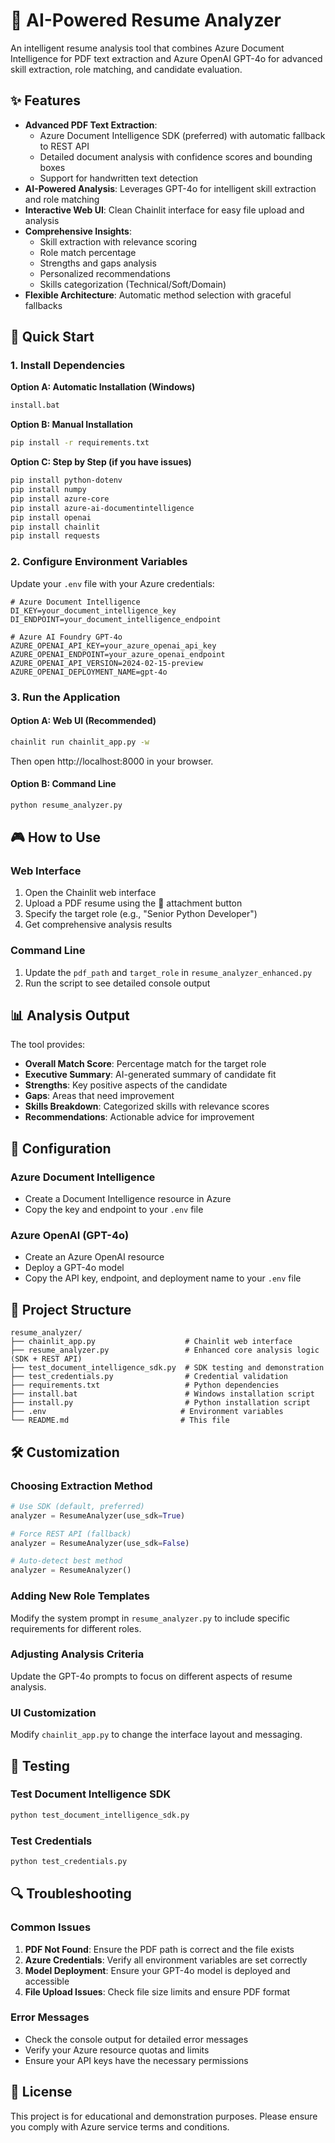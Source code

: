 # 🎯 AI-Powered Resume Analyzer

An intelligent resume analysis tool that combines Azure Document Intelligence for PDF text extraction and Azure OpenAI GPT-4o for advanced skill extraction, role matching, and candidate evaluation.

## ✨ Features

- **Advanced PDF Text Extraction**: 
  - Azure Document Intelligence SDK (preferred) with automatic fallback to REST API
  - Detailed document analysis with confidence scores and bounding boxes
  - Support for handwritten text detection
- **AI-Powered Analysis**: Leverages GPT-4o for intelligent skill extraction and role matching
- **Interactive Web UI**: Clean Chainlit interface for easy file upload and analysis
- **Comprehensive Insights**:
  - Skill extraction with relevance scoring
  - Role match percentage
  - Strengths and gaps analysis
  - Personalized recommendations
  - Skills categorization (Technical/Soft/Domain)
- **Flexible Architecture**: Automatic method selection with graceful fallbacks

## 🚀 Quick Start

### 1. Install Dependencies

**Option A: Automatic Installation (Windows)**
```bash
install.bat
```

**Option B: Manual Installation**
```bash
pip install -r requirements.txt
```

**Option C: Step by Step (if you have issues)**
```bash
pip install python-dotenv
pip install numpy
pip install azure-core
pip install azure-ai-documentintelligence
pip install openai
pip install chainlit
pip install requests
```

### 2. Configure Environment Variables
Update your `.env` file with your Azure credentials:

```env
# Azure Document Intelligence
DI_KEY=your_document_intelligence_key
DI_ENDPOINT=your_document_intelligence_endpoint

# Azure AI Foundry GPT-4o
AZURE_OPENAI_API_KEY=your_azure_openai_api_key
AZURE_OPENAI_ENDPOINT=your_azure_openai_endpoint
AZURE_OPENAI_API_VERSION=2024-02-15-preview
AZURE_OPENAI_DEPLOYMENT_NAME=gpt-4o
```

### 3. Run the Application

#### Option A: Web UI (Recommended)
```bash
chainlit run chainlit_app.py -w
```
Then open http://localhost:8000 in your browser.

#### Option B: Command Line
```bash
python resume_analyzer.py
```

## 🎮 How to Use

### Web Interface
1. Open the Chainlit web interface
2. Upload a PDF resume using the 📎 attachment button
3. Specify the target role (e.g., "Senior Python Developer")
4. Get comprehensive analysis results

### Command Line
1. Update the `pdf_path` and `target_role` in `resume_analyzer_enhanced.py`
2. Run the script to see detailed console output

## 📊 Analysis Output

The tool provides:

- **Overall Match Score**: Percentage match for the target role
- **Executive Summary**: AI-generated summary of candidate fit
- **Strengths**: Key positive aspects of the candidate
- **Gaps**: Areas that need improvement
- **Skills Breakdown**: Categorized skills with relevance scores
- **Recommendations**: Actionable advice for improvement

## 🔧 Configuration

### Azure Document Intelligence
- Create a Document Intelligence resource in Azure
- Copy the key and endpoint to your `.env` file

### Azure OpenAI (GPT-4o)
- Create an Azure OpenAI resource
- Deploy a GPT-4o model
- Copy the API key, endpoint, and deployment name to your `.env` file

## 📁 Project Structure

```
resume_analyzer/
├── chainlit_app.py                    # Chainlit web interface
├── resume_analyzer.py                 # Enhanced core analysis logic (SDK + REST API)
├── test_document_intelligence_sdk.py  # SDK testing and demonstration
├── test_credentials.py                # Credential validation
├── requirements.txt                   # Python dependencies
├── install.bat                        # Windows installation script
├── install.py                         # Python installation script
├── .env                              # Environment variables
└── README.md                         # This file
```

## 🛠️ Customization

### Choosing Extraction Method
```python
# Use SDK (default, preferred)
analyzer = ResumeAnalyzer(use_sdk=True)

# Force REST API (fallback)
analyzer = ResumeAnalyzer(use_sdk=False)

# Auto-detect best method
analyzer = ResumeAnalyzer()
```

### Adding New Role Templates
Modify the system prompt in `resume_analyzer.py` to include specific requirements for different roles.

### Adjusting Analysis Criteria
Update the GPT-4o prompts to focus on different aspects of resume analysis.

### UI Customization
Modify `chainlit_app.py` to change the interface layout and messaging.

## 🧪 Testing

### Test Document Intelligence SDK
```bash
python test_document_intelligence_sdk.py
```

### Test Credentials
```bash
python test_credentials.py
```

## 🔍 Troubleshooting

### Common Issues

1. **PDF Not Found**: Ensure the PDF path is correct and the file exists
2. **Azure Credentials**: Verify all environment variables are set correctly
3. **Model Deployment**: Ensure your GPT-4o model is deployed and accessible
4. **File Upload Issues**: Check file size limits and ensure PDF format

### Error Messages
- Check the console output for detailed error messages
- Verify your Azure resource quotas and limits
- Ensure your API keys have the necessary permissions

## 📝 License

This project is for educational and demonstration purposes. Please ensure you comply with Azure service terms and conditions.